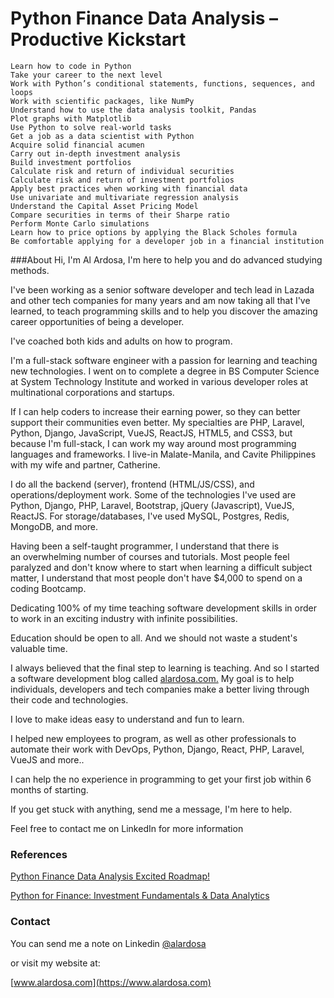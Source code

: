# Python Finance Data Analysis – Productive Kickstart

    Learn how to code in Python
    Take your career to the next level
    Work with Python’s conditional statements, functions, sequences, and loops
    Work with scientific packages, like NumPy
    Understand how to use the data analysis toolkit, Pandas
    Plot graphs with Matplotlib
    Use Python to solve real-world tasks
    Get a job as a data scientist with Python
    Acquire solid financial acumen
    Carry out in-depth investment analysis
    Build investment portfolios
    Calculate risk and return of individual securities
    Calculate risk and return of investment portfolios
    Apply best practices when working with financial data
    Use univariate and multivariate regression analysis
    Understand the Capital Asset Pricing Model
    Compare securities in terms of their Sharpe ratio
    Perform Monte Carlo simulations
    Learn how to price options by applying the Black Scholes formula
    Be comfortable applying for a developer job in a financial institution
    
###About
Hi, I'm Al Ardosa, I'm here to help you and do advanced studying methods.

I've been working as a senior software developer and tech lead in Lazada and other tech companies for many years and am now taking all that I've learned, to teach programming skills and to help you discover the amazing career opportunities of being a developer.

I've coached both kids and adults on how to program.

I'm a full-stack software engineer with a passion for learning and teaching new technologies. I went on to complete a degree in BS Computer Science at System Technology Institute and worked in various developer roles at multinational corporations and startups.

If I can help coders to increase their earning power, so they can better support their communities even better. My specialties are PHP, Laravel, Python, Django, JavaScript, VueJS, ReactJS, HTML5, and CSS3, but because I'm full-stack, I can work my way around most programming languages and frameworks. I live-in Malate-Manila, and Cavite Philippines with my wife and partner, Catherine.

I do all the backend (server), frontend (HTML/JS/CSS), and operations/deployment work. Some of the technologies I've used are Python, Django, PHP, Laravel, Bootstrap, jQuery (Javascript), VueJS, ReactJS. For storage/databases, I've used MySQL, Postgres, Redis, MongoDB, and more.

Having been a self-taught programmer, I understand that there is an overwhelming number of courses and tutorials. Most people feel paralyzed and don't know where to start when learning a difficult subject matter, I understand that most people don't have $4,000 to spend on a coding Bootcamp.

Dedicating 100% of my time teaching software development skills in order to work in an exciting industry with infinite possibilities.

Education should be open to all. And we should not waste a student's valuable time.

I always believed that the final step to learning is teaching. And so I started a software development blog called [alardosa.com.](https://www.alardosa.com/) My goal is to help individuals, developers and tech companies make a better living through their code and technologies.

I love to make ideas easy to understand and fun to learn.

I helped new employees to program, as well as other professionals to automate their work with DevOps, Python, Django, React, PHP, Laravel, VueJS and more..

I can help the no experience in programming to get your first job within 6 months of starting.

If you get stuck with anything, send me a message, I'm here to help.

Feel free to contact me on LinkedIn for more information

### References
[Python Finance Data Analysis Excited Roadmap!](https://www.alardosa.com/python-finance-investment-data-analytics/)

[Python for Finance: Investment Fundamentals & Data Analytics](https://www.udemy.com/course/python-for-finance-investment-fundamentals-data-analytics/)

### Contact
You can send me a note on Linkedin [@alardosa](https://www.linkedin.com/in/alardosa/)

or visit my website at:

[www.alardosa.com](https://www.alardosa.com)
